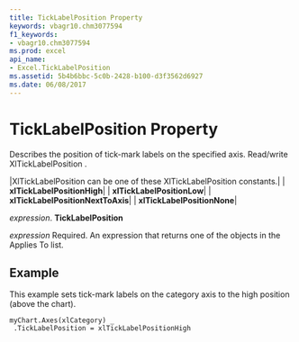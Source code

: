 ```yaml
---
title: TickLabelPosition Property
keywords: vbagr10.chm3077594
f1_keywords:
- vbagr10.chm3077594
ms.prod: excel
api_name:
- Excel.TickLabelPosition
ms.assetid: 5b4b6bbc-5c0b-2428-b100-d3f3562d6927
ms.date: 06/08/2017
---
```



# TickLabelPosition Property

Describes the position of tick-mark labels on the specified axis. Read/write XlTickLabelPosition .



|XlTickLabelPosition can be one of these XlTickLabelPosition constants.|
| **xlTickLabelPositionHigh**|
| **xlTickLabelPositionLow**|
| **xlTickLabelPositionNextToAxis**|
| **xlTickLabelPositionNone**|

 _expression_. **TickLabelPosition**

 _expression_ Required. An expression that returns one of the objects in the Applies To list.

## Example

This example sets tick-mark labels on the category axis to the high position (above the chart).


```
myChart.Axes(xlCategory) _ 
 .TickLabelPosition = xlTickLabelPositionHigh
```


